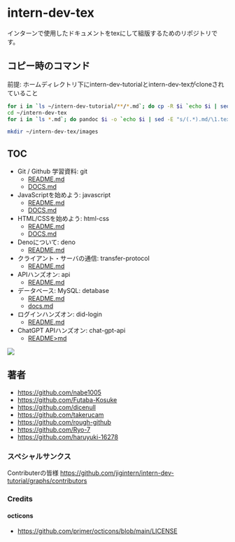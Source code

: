 # intern-dev-tex

インターンで使用したドキュメントをtexにして組版するためのリポジトリです。

## コピー時のコマンド

前提: ホームディレクトリ下にintern-dev-tutorialとintern-dev-texがcloneされていること

```zsh
for i in `ls ~/intern-dev-tutorial/**/*.md`; do cp -R $i `echo $i | sed -E "s/intern-dev-tutorial\/([a-zA-Z0-9-]*\/*)/intern-dev-tex\/\1/g" | sed -E "s/(.*intern-dev-tex)\/(.*)\/(.*\.md)/\1\/\2-\3/g"`; done
cd ~/intern-dev-tex
for i in `ls *.md`; do pandoc $i -o `echo $i | sed -E "s/(.*).md/\1.tex/g"`; done
```

```zsh
mkdir ~/intern-dev-tex/images

```

## TOC

- Git / Github 学習資料: git
  - [README.md](./git/README.md)
  - [DOCS.md](./git/docs.md)
- JavaScriptを始めよう: javascript
  - [README.md](./javascript/README.md)
  - [DOCS.md](./javascript/DOCS.md)
- HTML/CSSを始めよう: html-css
  - [README.md](./html-css/README.md)
  - [DOCS.md](./html-css/DOCS.md)
- Denoについて: deno
  - [README.md](./deno/README.md)
- クライアント・サーバの通信: transfer-protocol
  - [README.md](./transfer-protocol/README.md)
- APIハンズオン: api
  - [README.md](./api/README.md)
- データベース: MySQL: detabase
  - [README.md](./database/README.md)
  - [docs.md](./database/docs.md)
- ログインハンズオン: did-login
  - [README.md](./did-login/README.md)
- ChatGPT APIハンズオン: chat-gpt-api
  - [README>md](./chat-gpt-api/README.md)

![](./imgs/summary.jpg)

## 著者

- <https://github.com/nabe1005>
- <https://github.com/Futaba-Kosuke>
- <https://github.com/dicenull>
- <https://github.com/takerucam>
- <https://github.com/rough-github>
- <https://github.com/Ryo-7>
- <https://github.com/haruyuki-16278>

### スペシャルサンクス

Contributerの皆様 <https://github.com/jigintern/intern-dev-tutorial/graphs/contributors>

### Credits

#### octicons
- <https://github.com/primer/octicons/blob/main/LICENSE>
